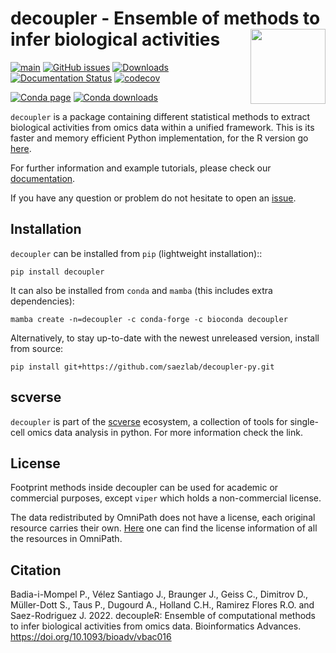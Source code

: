 # decoupler - Ensemble of methods to infer biological activities <img src="https://github.com/saezlab/decoupleR/blob/master/inst/figures/logo.svg?raw=1" align="right" width="120" class="no-scaled-link" />
<!-- badges: start -->
[![main](https://github.com/saezlab/decoupler-py/actions/workflows/main.yml/badge.svg)](https://github.com/saezlab/decoupler-py/actions)
[![GitHub issues](https://img.shields.io/github/issues/saezlab/decoupler-py.svg)](https://github.com/saezlab/decoupler-py/issues/)
[![Downloads](https://static.pepy.tech/badge/decoupler)](https://pepy.tech/project/decoupler)
[![Documentation Status](https://readthedocs.org/projects/decoupler-py/badge/?version=latest)](https://decoupler-py.readthedocs.io/en/latest/?badge=latest)
[![codecov](https://codecov.io/gh/saezlab/decoupler-py/branch/main/graph/badge.svg?token=TM0P29KKN5)](https://codecov.io/gh/saezlab/decoupler-py)

[![Conda page](https://anaconda.org/bioconda/decoupler/badges/version.svg)](https://anaconda.org/bioconda/decoupler)
[![Conda downloads](https://anaconda.org/bioconda/decoupler/badges/downloads.svg)](https://anaconda.org/bioconda/decoupler)
<!-- badges: end -->

`decoupler` is a package containing different statistical methods to extract biological activities from omics data within a unified framework.
This is its faster and memory efficient Python implementation, for the R version go [here](https://github.com/saezlab/decoupleR).

For further information and example tutorials, please check our [documentation](https://decoupler-py.readthedocs.io/en/latest/index.html).

If you have any question or problem do not hesitate to open an [issue](https://github.com/saezlab/decoupler-py/issues).

## Installation

`decoupler` can be installed from `pip` (lightweight installation)::
```
pip install decoupler
```

It can also be installed from `conda` and `mamba` (this includes extra dependencies):
```
mamba create -n=decoupler -c conda-forge -c bioconda decoupler
```

Alternatively, to stay up-to-date with the newest unreleased version, install from source: 
```
pip install git+https://github.com/saezlab/decoupler-py.git
```

## scverse
`decoupler` is part of the [scverse](https://scverse.org) ecosystem, a collection of tools for single-cell omics data analysis in python.
For more information check the link.

## License
Footprint methods inside decoupler can be used for academic or commercial purposes, except `viper` which holds a non-commercial license. 

The data redistributed by OmniPath does not have a license, each original resource carries their own. 
[Here](https://omnipathdb.org/info) one can find the license information of all the resources in OmniPath.

## Citation

Badia-i-Mompel P., Vélez Santiago J., Braunger J., Geiss C., Dimitrov D.,
Müller-Dott S., Taus P., Dugourd A., Holland C.H., Ramirez Flores R.O.
and Saez-Rodriguez J. 2022. decoupleR: Ensemble of computational methods
to infer biological activities from omics data. Bioinformatics Advances.
<https://doi.org/10.1093/bioadv/vbac016>
